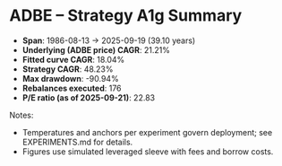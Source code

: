 # ADBE – Strategy A1g Summary

- **Span**: 1986-08-13 → 2025-09-19 (39.10 years)
- **Underlying (ADBE price) CAGR**: 21.21%
- **Fitted curve CAGR**: 18.04%
- **Strategy CAGR**: 48.23%
- **Max drawdown**: -90.94%
- **Rebalances executed**: 176
- **P/E ratio (as of 2025-09-21)**: 22.83

Notes:

- Temperatures and anchors per experiment govern deployment; see EXPERIMENTS.md for details.
- Figures use simulated leveraged sleeve with fees and borrow costs.

